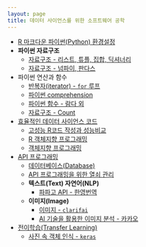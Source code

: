 ```yaml
---
layout: page
title: 데이터 사이언스를 위한 소프트웨어 공학
---
```


- [R 마크다운 파이썬(Python) 환경설정](sw4ds-oop-python-rmarkdown.html)
- **파이썬 자료구조**
    - [자료구조 - 리스트, 튜플, 집합, 딕셔너리](sw4ds-python-data-structure.html)
    - [자료구조 - 넘파이, 판다스](sw4ds-python-data-structure-numpy.html)
- 파이썬 연산과 함수
    - [반복자(iterator) - `for` 루프](sw4ds-python-iterator.html)
    - [파이썬 comprehension](sw4ds-python-comprehension.html)
    - [파이썬 함수 - 람다 외](sw4ds-python-base.html)
    - [자료구조 - Count](sw4ds-python-data-structure-count.html)
- [효율적인 데이터 사이언스 코드](sw4ds-efficient-code.html)
    - [고성능 R코드 작성과 성능비교](perf-writing-efficient-code.html)
    - [R 객체지향 프로그래밍](sw4ds-oop-in-r.html)
    - [객체지향 프로그래밍](sw4ds-oop-python.html)
- [API 프로그래밍](sw4ds-api-programming.html)
    - [데이터베이스(Database)](sw4ds-api-programming-database.html)
    - [API 프로그래밍을 위한 열쇠 관리](sw4ds-api-programming-key.html)
    - **텍스트(Text) 자연어(NLP)**
        - [파파고 API - 한영번역](sw4ds-api-papago-translation.html)
    - **이미지(Image)**
        - [이미지 - `clarifai`](sw4ds-api-clarifai.html)   
        - [AI 기술을 활용한 이미지 분석 - 카카오](sw4ds-api-kakao.html)   
- [전이학습(Transfer Learning)](sw4ds-transfer-learning.html)
    - [사진 속 객체 인식 - `keras`](sw4ds-keras-image-object.html)


